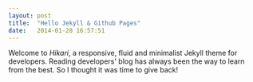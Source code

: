 ```yaml
---
layout: post
title:  "Hello Jekyll & Github Pages"
date:   2014-01-28 16:57:51
---
```


Welcome to *Hikari*, a responsive, fluid and minimalist Jekyll theme for developers. Reading developers' blog has always been the way to learn from the best. So I thought it was time to give back! 

